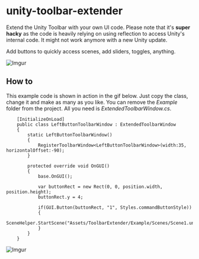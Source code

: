 # unity-toolbar-extender

Extend the Unity Toolbar with your own UI code. Please note that it's **super hacky** as the code is heavily relying on using reflection to access Unity's internal code. It might not work anymore with a new Unity update.

Add buttons to quickly access scenes, add sliders, toggles, anything. 

![Imgur](https://i.imgur.com/rYqe8bN.png)

## How to
This example code is shown in action in the gif below. Just copy the class, change it and make as many as you like. You can remove the _Example_ folder from the project. All you need is _ExtendedToolbarWindow.cs_.
```
	[InitializeOnLoad]
	public class LeftButtonToolbarWindow : ExtendedToolbarWindow
	{
		static LeftButtonToolbarWindow()
		{
			RegisterToolbarWindow<LeftButtonToolbarWindow>(width:35, horizontalOffset:-90);
		}

		protected override void OnGUI()
		{
			base.OnGUI();

			var buttonRect = new Rect(0, 0, position.width, position.height);
			buttonRect.y = 4;

			if(GUI.Button(buttonRect, "1", Styles.commandButtonStyle))
			{
				SceneHelper.StartScene("Assets/ToolbarExtender/Example/Scenes/Scene1.unity");
			}
		}
	}
```


![Imgur](https://i.imgur.com/4adMePz.gif)
